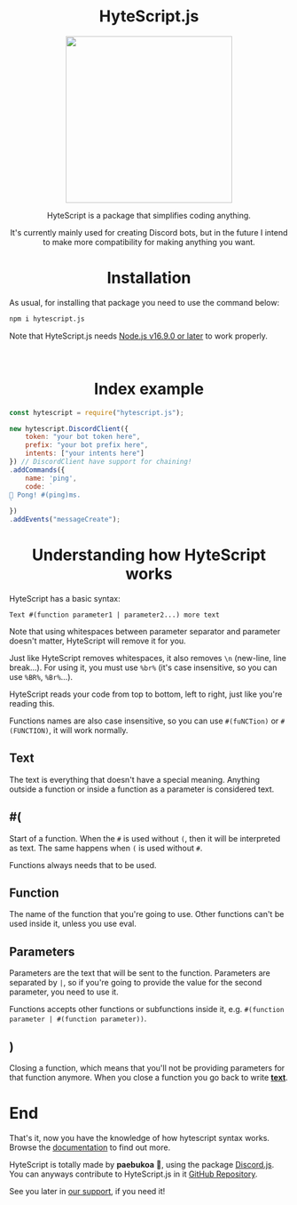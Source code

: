 <div align="center"> <!-- name and banner -->
<h1><b>HyteScript.js</b></h1>

<img src="https://i.imgur.com/29LKvOQ.png" width="300" height="300">
</div>

<div align="center"> <!-- short description -->
<p>HyteScript is a package that simplifies coding anything.</p>
<p>It's currently mainly used for creating Discord bots, but in the future I intend to make more compatibility for making anything you want.</p>
</div>

<h1 align="center">Installation</h1>

As usual, for installing that package you need to use the command below:

```bash
npm i hytescript.js
```

Note that HyteScript.js needs <a href="https://nodejs.org">Node.js v16.9.0 or later</a> to work properly.

<br>
<h1 align="center">Index example</h1>

```js
const hytescript = require("hytescript.js");

new hytescript.DiscordClient({
    token: "your bot token here",
    prefix: "your bot prefix here",
    intents: ["your intents here"]
}) // DiscordClient have support for chaining!
.addCommands({
    name: 'ping',
    code: `
🏓 Pong! #(ping)ms.    
`
})
.addEvents("messageCreate");
```

<h1 align="center">Understanding how HyteScript works</h1>
HyteScript has a basic syntax:

`Text #(function parameter1 | parameter2...) more text`

Note that using whitespaces between parameter separator and parameter doesn't matter, HyteScript will remove it for you.

Just like HyteScript removes whitespaces, it also removes `\n` (new-line, line break...). For using it, you must use `%br%` (it's case insensitive, so you can use `%BR%`, `%Br%`...).

HyteScript reads your code from top to bottom, left to right, just like you're reading this.

Functions names are also case insensitive, so you can use `#(fuNCTion)` or `#(FUNCTION)`, it will work normally.

## Text
The text is everything that doesn't have a special meaning.
Anything outside a function or inside a function as a parameter is considered text.

## #(
Start of a function. When the `#` is used without `(`, then it will be interpreted as text. The same happens when `(` is used without `#`.

Functions always needs that to be used.

## Function
The name of the function that you're going to use. Other functions can't be used inside it, unless you use eval.

## Parameters
Parameters are the text that will be sent to the function. Parameters are separated by `|`, so if you're going to provide the value for the second parameter, you need to use it.

Functions accepts other functions or subfunctions inside it, e.g. `#(function parameter | #(function parameter))`.

## )
Closing a function, which means that you'll not be providing parameters for that function anymore. When you close a function you go back to write <a href="#Text">**text**</a>.<br>

# End

That's it, now you have the knowledge of how hytescript syntax works. Browse the <a href="https://hytescript.hdevelopment.tk">documentation</a> to find out more.

HyteScript is totally made by **paebukoa** 💖, using the package <a href="https://discord.js.org">Discord.js</a>.<br>
You can anyways contribute to HyteScript.js in it <a href="https://github.com/paebukoa/HyteScript.js">GitHub Repository</a>.

See you later in <a href="https://discord.gg/bdUENGdN88">our support</a>, if you need it!